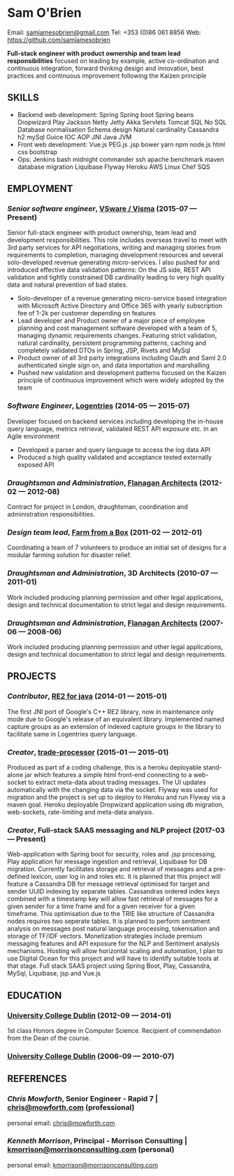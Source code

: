 Sam O&#x27;Brien
============
Email: samjamesobrien@gmail.com
Tel: +353 (0)86 061 8856
Web: https://github.com/samjamesobrien

**Full-stack engineer with product ownership and team lead responsibilities** focused on leading by example, active co-ordination and continuous integration, forward thinking design and innovation, best practices and continuous improvement following the Kaizen principle

## SKILLS

  - Backend web development: Spring Spring boot Spring beans Dropwizard Play Jackson Netty Jetty Akka Servlets Tomcat SQL No SQL Database normalisation Schema design Natural cardinality Cassandra h2 mySql Guice IOC AOP JNI Java JVM 
  - Front web development: Vue.js PEG.js .jsp bower yarn npm node.js html css bootstrap 
  - Ops: Jenkins bash midnight commander ssh apache benchmark maven database migration Liquibase Flyway Heroku AWS Linux Chef SQS 

## EMPLOYMENT

### *Senior software engineer*, [VSware / Visma](https://www.visma.com/) (2015-07 — Present)

Senior full-stack engineer with product ownership, team lead and development responsibilities. This role includes overseas travel to meet with 3rd party services for API negotiations, writing and managing stories from requirements to completion, managing development resources and several solo-developed revenue generating micro-services. I also pushed for and introduced effective data validation patterns: On the JS side, REST API validation and tightly constrained DB cardinality leading to very high quality data and natural prevention of bad states.
  - Solo-developer of a revenue generating micro-service based integration with Microsoft Active Directory and Office 365 with yearly subscription fee of 1-2k per customer depending on features
  - Lead developer and Product owner of a major piece of employee planning and cost management software developed with a team of 5, managing dynamic requirements changes. Featuring strict validation, natural cardinality, persistent programming patterns, caching and completely validated DTOs in Spring, JSP, Rivets and MySql
  - Product owner of all 3rd party integrations including Oauth and Saml 2.0 authenticated single sign on, and data importation and marshalling
  - Pushed new validation and development patterns focused on the Kaizen principle of continuous improvement which were widely adopted by the team

### *Software Engineer*, [Logentries](https://logentries.com/) (2014-05 — 2015-07)

Developer focused on backend services including developing the in-house query language, metrics retrieval, validated REST API exposure etc. in an Agile environment
  - Developed a parser and query language to access the log data API
  - Produced a high quality validated and acceptance tested externally exposed API

### *Draughtsman and Administration*, [Flanagan Architects](http://www.flanaganarchitects.ie/) (2012-02 — 2012-08)

Contract for project in London, draughtsman, coordination and administration responsibilities.

### *Design team lead*, [Farm from a Box](http://www.farmfromabox.com/) (2011-02 — 2012-01)

Coordinating a team of 7 volunteers to produce an initial set of designs for a modular farming solution for disaster relief.

### *Draughtsman and Administration*, 3D Architects (2010-07 — 2011-01)

Work included producing planning permission and other legal applications, design and technical documentation to strict legal and design requirements.

### *Draughtsman and Administration*, [Flanagan Architects](http://www.flanaganarchitects.ie/) (2007-06 — 2008-06)

Work included producing planning permission and other legal applications, design and technical documentation to strict legal and design requirements.


## PROJECTS

### *Contributor*, [RE2 for java](https://github.com/rapid7/re2-java) (2014-01 — 2015-01)

The first JNI port of Google's C++ RE2 library, now in maintenance only mode due to Google's release of an equivalent library.
Implemented named capture groups as an extension of indexed capture groups in the library to facilitate same in Logentries query language.

### *Creator*, [trade-processor](https://github.com/samjamesobrien/trade_processor) (2015-01 — 2015-01)

Produced as part of a coding challenge, this is a heroku deployable stand-alone jar which features a simple html front-end connecting to a web-socket to extract meta-data about trading messages.
The UI updates automatically with the changing data via the socket.
Flyway was used for migration and the project is set up to deploy to Heroku and run Flyway via a maven goal.
Heroku deployable Dropwizard application using db migration, web-sockets, rate-limiting and meta-data analysis.

### *Creator*, Full-stack SAAS messaging and NLP project (2017-03 — Present)

Web-application with Spring boot for security, roles and .jsp processing, Play application for message ingestion and retrieval, Liquibase for DB migration.
Currently facilitates storage and retrieval of messages and a pre-defined lexicon, user log in and roles etc.
It is planned that this project will feature a Cassandra DB for message retrieval optimised for target and sender UUID indexing by separate tables. Cassandras ordered index keys combined with a timestamp key will allow fast retrieval of messages for a given sender for a time frame and for a given receiver for a given timeframe. This optimisation due to the TRIE like structure of Cassandra nodes requires two seperate tables.
It is planned to perform sentiment analysis on messages post natural language processing, tokenisation and storage of TF/IDF vectors.
Monetization strategies include premium messaging features and API exposure for the NLP and Sentiment analysis mechanisms.
Hosting will allow horizontal scaling and automation, I plan to use Digital Ocean for this project and will have to identify suitable tools at that stage.
Full stack SAAS project using Spring Boot, Play, Cassandra, MySql, Liquibase, jsp and Vue.js



## EDUCATION

### [University College Dublin](https://www.ucd.ie/) (2012-09 — 2014-01)

1st class Honors degree in Computer Science. Recipient of commendation from the Dean of the course.


### [University College Dublin](https://www.ucd.ie/) (2006-09 — 2010-07)











## REFERENCES

### *Chris Mowforth*, Senior Engineer - Rapid 7 | chris@mowforth.com (professional)
personal email: chris@mowforth.com

### *Kenneth Morrison*, Principal - Morrison Consulting | kmorrison@morrisonconsulting.com (personal)
personal email: kmorrison@morrisonconsulting.com


